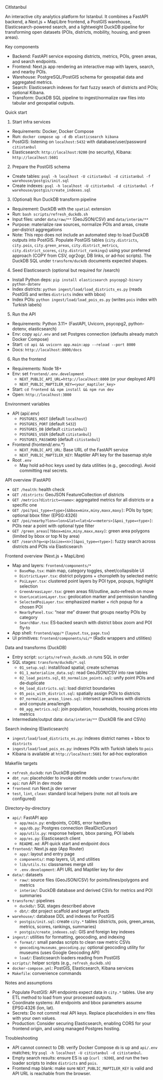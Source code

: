 CitIstanbul

An interactive city analytics platform for Istanbul. It combines a FastAPI backend, a Next.js + MapLibre frontend, a PostGIS warehouse, Elasticsearch-powered search, and a lightweight DuckDB pipeline for transforming open datasets (POIs, districts, mobility, housing, and green areas).

Key components
- Backend: FastAPI service exposing districts, metrics, POIs, green areas, and search endpoints.
- Frontend: Next.js app rendering an interactive map with layers, search, and nearby POIs.
- Warehouse: PostgreSQL/PostGIS schema for geospatial data and aggregated metrics.
- Search: Elasticsearch indexes for fast fuzzy search of districts and POIs; optional Kibana.
- Transform: DuckDB SQL pipeline to ingest/normalize raw files into tabular and geospatial outputs.

Quick start
1) Start infra services
- Requirements: Docker, Docker Compose
- Run: `docker compose up -d db elasticsearch kibana`
- PostGIS: listening on `localhost:5432` with database/user/password `citistanbul`
- Elasticsearch: `http://localhost:9200` (no security), Kibana: `http://localhost:5601`

2) Prepare the PostGIS schema
- Create tables: `psql -h localhost -U citistanbul -d citistanbul -f warehouse/postgis/init.sql`
- Create indexes: `psql -h localhost -U citistanbul -d citistanbul -f warehouse/postgis/create_indexes.sql`

3) (Optional) Run DuckDB transform pipeline
- Requirement: DuckDB with the `spatial` extension
- Run: `bash scripts/refresh_duckdb.sh`
- Input files: under `data/raw/**` (GeoJSON/CSV) and `data/interim/**`
- Purpose: materialize raw sources, normalize POIs and areas, create per‑district aggregations
- Note: This repo does not include an automated step to load DuckDB outputs into PostGIS. Populate PostGIS tables (`city.districts`, `city.pois`, `city.green_areas`, `city.district_metrics`, `city.district_scores`, `city.district_rankings`) using your preferred approach (COPY from CSV, ogr2ogr, DB links, or ad‑hoc scripts). The DuckDB SQL under `transform/duckdb` documents expected shapes.

4) Seed Elasticsearch (optional but required for /search)
- Install Python deps: `pip install elasticsearch psycopg2-binary python-dotenv`
- Index districts: `python ingest/load/load_districts_es.py` (reads PostGIS and writes `districts` index with bbox)
- Index POIs: `python ingest/load/load_pois_es.py` (writes `pois` index with Turkish labels)

5) Run the API
- Requirements: Python 3.11+ (FastAPI, Uvicorn, psycopg2, python-dotenv, elasticsearch)
- Env: copy `api/.env` and set Postgres connection (defaults already match Docker Compose)
- Start: `cd api && uvicorn app.main:app --reload --port 8000`
- Docs: `http://localhost:8000/docs`

6) Run the frontend
- Requirements: Node 18+
- Env: set `frontend/.env.development`
  - `NEXT_PUBLIC_API_URL=http://localhost:8000` (or your deployed API)
  - `NEXT_PUBLIC_MAPTILER_KEY=<your_maptiler_key>`
- Start: `cd frontend && npm install && npm run dev`
- Open: `http://localhost:3000`

Environment variables
- API (api/.env)
  - `POSTGRES_HOST` (default `localhost`)
  - `POSTGRES_PORT` (default `5432`)
  - `POSTGRES_DB` (default `citistanbul`)
  - `POSTGRES_USER` (default `citistanbul`)
  - `POSTGRES_PASSWORD` (default `citistanbul`)
- Frontend (frontend/.env.*)
  - `NEXT_PUBLIC_API_URL`: Base URL of the FastAPI service
  - `NEXT_PUBLIC_MAPTILER_KEY`: Maptiler API key for the basemap style
- Root `.env`
  - May hold ad‑hoc keys used by data utilities (e.g., geocoding). Avoid committing real secrets.

API overview (FastAPI)
- `GET /health`: health check
- `GET /districts`: GeoJSON FeatureCollection of districts
- `GET /metrics?district=<name>`: aggregated metrics for all districts or a specific one
- `GET /poi?poi_type=<type>[&bbox=minx,miny,maxx,maxy]`: POIs by type; optional bbox filter (EPSG:4326)
- `GET /poi/nearby?lon=<lon>&lat=<lat>&r=<meters>[&poi_type=<type>]`: POIs near a point with optional type filter
- `GET /green_areas[?bbox=minx,miny,maxx,maxy]`: green area polygons (limited by bbox or top N by area)
- `GET /search?q=<q>[&size=<n>][&poi_type=<type>]`: fuzzy search across districts and POIs via Elasticsearch

Frontend overview (Next.js + MapLibre)
- Map and layers: `frontend/components/*`
  - `BaseMap.tsx`: main map, category toggles, sheet/collapsible UI
  - `DistrictLayer.tsx`: district polygons + choropleth by selected metric
  - `PoiLayer.tsx`: clustered point layers by POI type, popups, highlight selection
  - `GreenAreasLayer.tsx`: green areas fill/outline, auto‑refresh on move
  - `UserLocationLayer.tsx`: geolocation marker and permission handling
  - `SelectedPoiLayer.tsx`: emphasized marker + rich popup for a chosen POI
  - `NearbyPanel.tsx`: “near me” drawer that groups nearby POIs by category
  - `SearchBar.tsx`: ES‑backed search with district bbox zoom and POI fly‑to
- App shell: `frontend/app/*` (`layout.tsx`, `page.tsx`)
- UI primitives: `frontend/components/ui/*` (Radix wrappers and utilities)

Data and transforms (DuckDB)
- Entry script: `scripts/refresh_duckdb.sh` runs SQL in order
- SQL stages: `transform/duckdb/*.sql`
  - `01_setup.sql`: install/load spatial, create schemas
  - `01_1_materialize_data.sql`: read GeoJSON/CSV into raw tables
  - `02_load_points.sql`, `03_normalize_points.sql`: unify point POIs and de‑duplicate
  - `04_load_districts.sql`: load district boundaries
  - `05_pois_with_district.sql`: spatially assign POIs to districts
  - `07_normalize_areas_lines.sql`: intersect areas/lines with districts and compute area/length
  - `08_agg_metrics.sql`: join population, households, housing prices into metrics
- Intermediate/output data: `data/interim/**` (DuckDB file and CSVs)

Search indexing (Elasticsearch)
- `ingest/load/load_districts_es.py`: indexes district names + bbox to `districts`
- `ingest/load/load_pois_es.py`: indexes POIs with Turkish labels to `pois`
- Kibana is available at `http://localhost:5601` for ad‑hoc exploration

Makefile targets
- `refresh_duckdb`: run DuckDB pipeline
- `dbt_run`: placeholder to invoke dbt models under `transform/dbt`
- `api`: run API in dev mode
- `frontend`: run Next.js dev server
- `test`, `lint`, `clean`: standard local helpers (note: not all tools are configured)

Directory-by-directory
- `api/`: FastAPI app
  - `app/main.py`: endpoints, CORS, error handlers
  - `app/db.py`: Postgres connection (RealDictCursor)
  - `app/utils.py`: response helpers, bbox parsing, POI labels
  - `app/es.py`: Elasticsearch client
  - `README.md`: API quick start and endpoint docs
- `frontend/`: Next.js app (App Router)
  - `app/`: layout and entry page
  - `components/`: map layers, UI, and utilities
  - `lib/utils.ts`: classnames merge util
  - `.env.development`: API URL and Maptiler key for dev
- `data/`: datasets
  - `raw/`: source files (GeoJSON/CSV) for points/lines/polygons and metrics
  - `interim/`: DuckDB database and derived CSVs for metrics and POI summaries
- `transform/`: pipelines
  - `duckdb/`: SQL stages described above
  - `dbt/`: dbt project scaffold and target artifacts
- `warehouse/`: database DDL and indexes for PostGIS
  - `postgis/init.sql`: create `city.*` tables (districts, pois, green_areas, metrics, scores, rankings, summaries)
  - `postgis/create_indexes.sql`: GIS and foreign key indexes
- `ingest/`: utilities for formatting, geocoding, and indexing
  - `format/`: small pandas scripts to clean raw metric CSVs
  - `geocoding/museums_geocoding.py`: optional geocoding utility for museums (uses Google Geocoding API)
  - `load/`: Elasticsearch loaders reading from PostGIS
- `scripts/`: helper scripts (e.g., `refresh_duckdb.sh`)
- `docker-compose.yml`: PostGIS, Elasticsearch, Kibana services
- `Makefile`: convenience commands

Notes and assumptions
- Populate PostGIS: API endpoints expect data in `city.*` tables. Use any ETL method to load from your processed outputs.
- Coordinate systems: All endpoints and bbox parameters assume EPSG:4326 (lon, lat).
- Secrets: Do not commit real API keys. Replace placeholders in env files with your own values.
- Production: Consider securing Elasticsearch, enabling CORS for your frontend origin, and using managed Postgres hosting.

Troubleshooting
- API cannot connect to DB: verify Docker Compose `db` is up and `api/.env` matches; try `psql -h localhost -U citistanbul -d citistanbul`.
- Empty search results: ensure ES is up (`curl :9200`), and run the two loader scripts to index `districts` and `pois`.
- Frontend map blank: make sure `NEXT_PUBLIC_MAPTILER_KEY` is valid and API URL is reachable from the browser.
